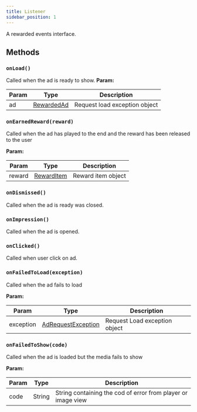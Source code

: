 ```yaml
---
title: Listener
sidebar_position: 1
---
```


A rewarded events interface.

## Methods

### `onLoad()`

Called when the ad is ready to show.
**Param:**

| Param | Type                                     | Description                   |
| ----- | ---------------------------------------- | ----------------------------- |
| ad    | [RewardedAd](/docs/api/android/rewarded) | Request load exception object |

### `onEarnedReward(reward)`

Called when the ad has played to the end and the reward has been released to the user

**Param:**

| Param  | Type                                                 | Description        |
| ------ | ---------------------------------------------------- | ------------------ |
| reward | [RewardItem](/docs/api/android/rewarded/reward_item) | Reward item object |

### `onDismissed()`

Called when the ad is ready was closed.

### `onImpression()`

Called when the ad is opened.

### `onClicked()`

Called when user click on ad.

### `onFailedToLoad(exception)`

Called when the ad fails to load

**Param:**

| Param     | Type                                                                    | Description                   |
| --------- | ----------------------------------------------------------------------- | ----------------------------- |
| exception | [AdRequestException](/docs/api/android/exceptions/ad_request_exception) | Request Load exception object |

### `onFailedToShow(code)`

Called when the ad is loaded but the media fails to show

**Param:**

| Param | Type   | Description                                                  |
| ----- | ------ | ------------------------------------------------------------ |
| code  | String | String containing the cod of error from player or image view |
